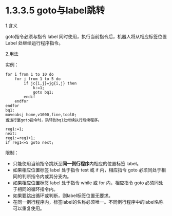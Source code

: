 # 1.3.3.5 goto与label跳转

1.含义

goto指令必须与指令 label 同时使用，执行当前指令后，机器人将从相应标签位置 Label 处继续运行程序指令。

2.用法

实例：

```
for i from 1 to 10 do
	for j from 1 to 5 do
		if jc{i,j}=jg{i,j} then
			k:=1;
			goto bq1;
		endif
	endfor
endfor
bq1:
moveabsj home,v1000,fine,tool0;
当运行至goto指令时，跳转到bq1处继续执行后续程序。
```

```
reg1:=1;
next:
reg1:=reg1+1;
if reg1<=5 goto next;
```

限制：

- 只能使用当前指令跳跃至**同一例行程序**内相应的位置标签 label。
- 如果相应位置标签 label 处于指令 test 或 if 内，相应指令 goto 必须同处于相同的判断指令内或其分支内。
- 如果相应位置标签 label 处于指令 while 或 for 内，相应指令 goto 必须同处于相同的循环指令内。
- 如果要跳出循环或判断，则label标签位置无要求。
- 在同一例行程序内，标签label的名称必须唯一。不同例行程序中的label名称可以重复使用。